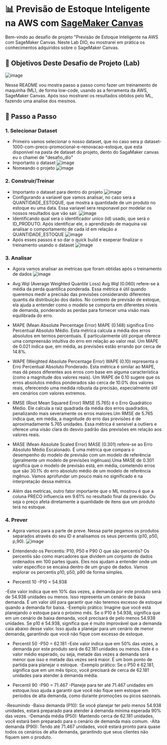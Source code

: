 # 📊 Previsão de Estoque Inteligente na AWS com [SageMaker Canvas](https://aws.amazon.com/pt/sagemaker/canvas/)

Bem-vindo ao desafio de projeto "Previsão de Estoque Inteligente na AWS com SageMaker Canvas. Neste Lab DIO, eu mostrarei em prática os conhecimentos adquiridos sobre o SageMaker Canvas.

## 🎯 Objetivos Deste Desafio de Projeto (Lab)

![image](https://github.com/digitalinnovationone/lab-aws-sagemaker-canvas-estoque/assets/730492/72f5c21f-5562-491e-aa42-2885a3184650)

Nesse README vou mostra passo a passo como fazer um treinamento de maquinha (ML), de forma low-code, usando as a ferramenta da AWS, SageMaker Canvas. Após isso mostrarei os resultados obtidos pelo ML, fazendo uma analise dos mesmos.


## 🚀 Passo a Passo

### 1. Selecionar Dataset

-  Primeiro vamos selecionar o nosso dataset, que no caso sera p dataset-1000-com-preco-promocional-e-renovacao-estoque, que esta disponivel na pasta de dataset do projeto, dento do SagaMaker canvas eu o chamei de "desafio_dio"
-  Importanto o dataset
  ![image](https://github.com/Caio-Henriquee/lab-aws-sagemaker-canvas-estoque/blob/main/img/Captura%20de%20tela%202024-06-27%20225554.png?raw=true)
-  Nomeando o projeto
  ![image](https://github.com/Caio-Henriquee/lab-aws-sagemaker-canvas-estoque/blob/main/img/Captura%20de%20tela%202024-06-27%20225639.png)


### 2. Construir/Treinar

-  Importanto o dataset para dentro do projeto
   ![image](https://github.com/Caio-Henriquee/lab-aws-sagemaker-canvas-estoque/blob/main/img/Captura%20de%20tela%202024-06-27%20225704.png?raw=true)
-  Configurando a variavel que vamos analisar, no caso sera a QUANTIDADE_ESTOQUE, que mostra a quantidade de um produto no estoque eu uma data. Essa variavel sera responavel por modelar os nossos resultados que vão sair.
   ![image](https://github.com/Caio-Henriquee/lab-aws-sagemaker-canvas-estoque/blob/main/img/Captura%20de%20tela%202024-06-27%20231422.png?raw=true)
-  Identificando qual sera o identificador unico (id) usado, que será o ID_PRODUTO. Após identificar ele, o aprendizado de maquina vai analisar o comportamento de cada id em relação a QUANTIDADE_ESTOQUE
   ![image](https://github.com/Caio-Henriquee/lab-aws-sagemaker-canvas-estoque/blob/main/img/Captura%20de%20tela%202024-06-27%20231449.png?raw=true)
-  Após esses passos é so dar o quick build e eseperar finalizar o treinamento usando o dataset
   ![image](https://github.com/Caio-Henriquee/lab-aws-sagemaker-canvas-estoque/blob/main/img/Captura%20de%20tela%202024-06-27%20231521.png?raw=true)

### 3. Analisar

  -  Agora vamos analisar as metricas que foram obtidas após o treinamento de dados 
   ![image](https://github.com/Caio-Henriquee/lab-aws-sagemaker-canvas-estoque/blob/main/img/Captura%20de%20tela%202024-06-27%20230939.png?raw=true)

  - Avg.Wql (Average Weighted Quantile Loss)
    Avg.Wql (0.060) refere-se à média da perda quantílica ponderada. Essa métrica é útil quando queremos medir a precisão das previsões considerando diferentes quantis da distribuição dos dados. No contexto de        previsão de estoque, ela ajuda a entender como o modelo se comporta em diferentes níveis de demanda, ponderando as perdas para fornecer uma visão mais equilibrada do erro.
    
 - MAPE (Mean Absolute Percentage Error)
   MAPE (0.148) significa Erro Percentual Absoluto Médio. Esta métrica calcula a média dos erros absolutos em termos percentuais. É particularmente útil porque oferece uma compreensão intuitiva do erro em relação    ao valor real. Um MAPE de 0.021 indica que, em média, as previsões estão errando por cerca de 14.8%.

 - WAPE (Weighted Absolute Percentage Error)
   WAPE (0.10) representa o Erro Percentual Absoluto Ponderado. Esta métrica é similar ao MAPE, mas dá pesos diferentes aos erros com base em alguma característica (como a magnitude dos valores reais). Um WAPE      de 0.10 sugere que os erros absolutos médios ponderados são cerca de 10.0% dos valores reais, oferecendo uma medida robusta da precisão, especialmente útil em cenários com valores extremos.  

- RMSE (Root Mean Squared Error)
  RMSE (5.765) é o Erro Quadrático Médio. Ele calcula a raiz quadrada da média dos erros quadrados, penalizando mais severamente os erros maiores.Um RMSE de 5.765 indica que, em média, a magnitude do erro das 
  previsões é de aproximadamente 5.765 unidades. Essa métrica é sensível a outliers e oferece uma visão clara do desvio padrão das previsões em relação aos valores reais.

- MASE (Mean Absolute Scaled Error)
  MASE (0.301) refere-se ao Erro Absoluto Médio Escalonado. É uma métrica que compara o desempenho do modelo de previsão com um modelo de referência (geralmente um modelo de previsões ingênuas).Uma MASE  de 0.301   significa que o modelo de previsão está, em média, cometendo erros que são 30.1% do erro absoluto médio de um modelo de referência ingênuo. Vamos aprofundar um pouco mais no 
  significado e na interpretação dessa métrica.

- Além das metricas, outro fator importante que o ML mostrou é que a coluna PRECO influencia em 9.61% no resultado final da previsão. Ou seja o preço afeta diretamente a quantidade de itens que um produto terá no   estoque.

### 4. Prever

-   Agora vamos para a parte de preve. Nessa parte pegamos os produtos separados através do seu ID e analisamos os seus percentis (p10, p50, p,90).
   ![image](https://github.com/Caio-Henriquee/lab-aws-sagemaker-canvas-estoque/blob/main/img/Captura%20de%20tela%202024-06-27%20233554.png?raw=true)

-   Entendendo os Percentis: P10, P50 e P90
O que são percentis?
Os percentis são como marcadores que dividem um conjunto de dados ordenados em 100 partes iguais. Eles nos ajudam a entender onde um valor específico se encaixa dentro de um grupo de dados. Vamos explorar os percentis p10, p50, p90 de forma simples.

- Percentil 10
-P10 = 54.938

-Este valor indica que em 10% das vezes, a demanda por este produto será de 54.938 unidades ou menos. Isso representa um cenário de baixa demanda. É um valor útil para garantir que não teremos excesso de estoque quando a demanda for baixa.
-Exemplo prático: Imagine que você está planejando o estoque para o próximo mês. Se o P10 é 54.938, significa que em um cenário de baixa demanda, você precisará de pelo menos 54.938 unidades. Se p10 é 54.938, significa que é muito improvável que a demanda caia abaixo desse valor. Isso ajuda a planejar para um cenário de menor demanda, garantindo que você não fique com excesso de estoque.

- Percentil 50
-P50 = 62.181
-Este valor indica que em 50% das vezes, a demanda por este produto será de 62.181 unidades ou menos. Este é o valor médio esperado, ou seja, metade das vezes a demanda será menor que isso e metade das vezes será maior. É um bom ponto de partida para planejar o estoque.
-Exemplo prático: Se o P50 é 62.181, significa que em um mês típico, você precisará de cerca de 62.181 unidades para atender à demanda média.

- Percentil 90
-P90 = 71.467
-Planeje para ter até 71.467 unidades em estoque.Isso ajuda a garantir que você não fique sem estoque em períodos de alta demanda, como durante promoções ou picos sazonais.

-Resumindo
-Baixa demanda (P10): Se você planejar ter pelo menos 54.938 unidades, estará preparado para atender à demanda mínima esperada 90% das vezes.
-Demanda média (P50): Mantendo cerca de 62.181 unidades, você estará bem preparado para o cenário de demanda mais comum.
-Alta demanda (P90): Tendo até 71.467 unidades, você estará pronto para quase todos os cenários de alta demanda, garantindo que seus clientes não fiquem sem o produto.

